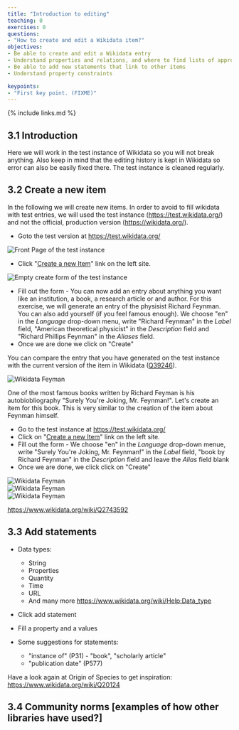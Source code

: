 ```yaml
---
title: "Introduction to editing"
teaching: 0
exercises: 0
questions:
- "How to create and edit a Wikidata item?"
objectives:
- Be able to create and edit a Wikidata entry
- Understand properties and relations, and where to find lists of approved properties and relations
- Be able to add new statements that link to other items
- Understand property constraints

keypoints:
- "First key point. (FIXME)"
---
```



{% include links.md %}

## 3.1 Introduction

Here we will work in the test instance of Wikidata so you will not break anything. Also keep in mind that the editing history is kept in Wikidata so error can also be easily fixed there. The test instance is cleaned regularly.

## 3.2 Create a new item

In the following we will create new items. In order to avoid to fill wikidata with test entries, we will used the test instance (https://test.wikidata.org/)  and not the official, production version (https://wikidata.org/).

- Goto the test version at https://test.wikidata.org/

![Front Page of the test instance](../fig/Screenshot_test_instance_front_page.png) 

- Click "[Create a new Item](https://test.wikidata.org/wiki/Special:NewItem)" link on the left site.

![Empty create form of the test instance](../fig/Screenshot_test_instance_empty_create_page.png) 

- Fill out the form - You can now add an entry about anything you want like an institution, a book, a research article or and author. For this exercise, we will generate an entry of the physisist Richard Feynman. You can also add yourself (if you feel famous enough). We choose "en" in the *Language* drop-down menu, write "Richard Feynman" in the *Label* field, "American theoretical physicist" in the *Description* field and "Richard Phillips Feynman" in the *Aliases* field.
- Once we are done we click on "Create"

You can compare the entry that you have generated on the test instance with the current version of the item in Wikidata ([Q39246](https://www.wikidata.org/wiki/Q39246)).

![Wikidata Feyman](../fig/Screenshot_Wikidata_Richard_Feynman_excerpt.png)

One of the most famous books written by Richard Feyman is his autobiobliography "Surely You're Joking, Mr. Feynman!". Let's create an item for this book. This is very similar to the creation of the item about Feynman himself.

- Go to the test instance at https://test.wikidata.org/
- Click on "[Create a new Item](https://test.wikidata.org/wiki/Special:NewItem)" link on the left site.
- Fill out the form - We choose "en" in the *Language* drop-down menue, write "Surely You're Joking, Mr. Feynman!" in the *Label* field, "book by Richard Feynman" in the *Description* field and leave the *Alias* field blank
- Once we are done, we click click on "Create"
 
![Wikidata Feyman](../fig/Screenshot_test_instance_create_Joking.png)  
![Wikidata Feyman](../fig/Screenshot_test_instance_Joking_fresh.png)  
![Wikidata Feyman](../fig/Screenshot_Wikidata_Joking.png)  

https://www.wikidata.org/wiki/Q2743592


## 3.3 Add statements

- Data types: 
    - String
    - Properties
    - Quantity
    - Time
    - URL
    - And many more https://www.wikidata.org/wiki/Help:Data_type

- Click add statement
- Fill a property and a values

- Some suggestions for statements:
    - "instance of" (P31) - "book", "scholarly article"
    -  "publication date" (P577) 

Have a look again at Origin of Species to get inspiration: https://www.wikidata.org/wiki/Q20124

## 3.4 Community norms [examples of how other libraries have used?]
